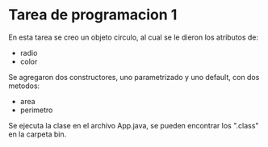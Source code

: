 # Tarea de programacion 1

En esta tarea se creo un objeto circulo, al cual se le dieron los atributos de:
* radio 
* color

Se agregaron dos constructores, uno parametrizado y uno default, con dos metodos:
* area
* perimetro

Se ejecuta la clase en el archivo App.java, se pueden encontrar los ".class" en la carpeta bin.



